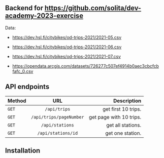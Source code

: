 ## Backend for <https://github.com/solita/dev-academy-2023-exercise>

Data:

- <https://dev.hsl.fi/citybikes/od-trips-2021/2021-05.csv>
- <https://dev.hsl.fi/citybikes/od-trips-2021/2021-06.csv>
- <https://dev.hsl.fi/citybikes/od-trips-2021/2021-07.csv>

- <https://opendata.arcgis.com/datasets/726277c507ef4914b0aec3cbcfcbfafc_0.csv>

## API endpoints

| Method |           URL           |             Description |
| :----- | :---------------------: | ----------------------: |
| `GET`  |      `/api/trips`       |     get first 10 trips. |
| `GET`  | `/api/trips/pageNumber` | get page with 10 trips. |
| `GET`  |     `/api/stations`     |       get all stations. |
| `GET`  |   `/api/stations/id`    |        get one station. |

## Installation
